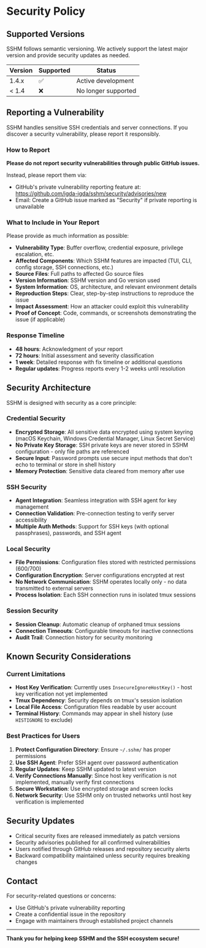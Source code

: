 # Security Policy

## Supported Versions

SSHM follows semantic versioning. We actively support the latest major version and provide security updates as needed.

| Version | Supported          | Status |
| ------- | ------------------ | ------ |
| 1.4.x   | :white_check_mark: | Active development |
| < 1.4   | :x:                | No longer supported |

## Reporting a Vulnerability

SSHM handles sensitive SSH credentials and server connections. If you discover a security vulnerability, please report it responsibly.

### How to Report

**Please do not report security vulnerabilities through public GitHub issues.**

Instead, please report them via:
- GitHub's private vulnerability reporting feature at: https://github.com/igda-igda/sshm/security/advisories/new
- Email: Create a GitHub issue marked as "Security" if private reporting is unavailable

### What to Include in Your Report

Please provide as much information as possible:

- **Vulnerability Type**: Buffer overflow, credential exposure, privilege escalation, etc.
- **Affected Components**: Which SSHM features are impacted (TUI, CLI, config storage, SSH connections, etc.)
- **Source Files**: Full paths to affected Go source files
- **Version Information**: SSHM version and Go version used
- **System Information**: OS, architecture, and relevant environment details
- **Reproduction Steps**: Clear, step-by-step instructions to reproduce the issue
- **Impact Assessment**: How an attacker could exploit this vulnerability
- **Proof of Concept**: Code, commands, or screenshots demonstrating the issue (if applicable)

### Response Timeline

- **48 hours**: Acknowledgment of your report
- **72 hours**: Initial assessment and severity classification
- **1 week**: Detailed response with fix timeline or additional questions
- **Regular updates**: Progress reports every 1-2 weeks until resolution

## Security Architecture

SSHM is designed with security as a core principle:

### Credential Security
- **Encrypted Storage**: All sensitive data encrypted using system keyring (macOS Keychain, Windows Credential Manager, Linux Secret Service)
- **No Private Key Storage**: SSH private keys are never stored in SSHM configuration - only file paths are referenced
- **Secure Input**: Password prompts use secure input methods that don't echo to terminal or store in shell history
- **Memory Protection**: Sensitive data cleared from memory after use

### SSH Security
- **Agent Integration**: Seamless integration with SSH agent for key management
- **Connection Validation**: Pre-connection testing to verify server accessibility
- **Multiple Auth Methods**: Support for SSH keys (with optional passphrases), passwords, and SSH agent

### Local Security
- **File Permissions**: Configuration files stored with restricted permissions (600/700)
- **Configuration Encryption**: Server configurations encrypted at rest
- **No Network Communication**: SSHM operates locally only - no data transmitted to external servers
- **Process Isolation**: Each SSH connection runs in isolated tmux sessions

### Session Security
- **Session Cleanup**: Automatic cleanup of orphaned tmux sessions
- **Connection Timeouts**: Configurable timeouts for inactive connections
- **Audit Trail**: Connection history for security monitoring

## Known Security Considerations

### Current Limitations
- **Host Key Verification**: Currently uses `InsecureIgnoreHostKey()` - host key verification not yet implemented
- **Tmux Dependency**: Security depends on tmux's session isolation
- **Local File Access**: Configuration files readable by user account
- **Terminal History**: Commands may appear in shell history (use `HISTIGNORE` to exclude)

### Best Practices for Users
1. **Protect Configuration Directory**: Ensure `~/.sshm/` has proper permissions
2. **Use SSH Agent**: Prefer SSH agent over password authentication
3. **Regular Updates**: Keep SSHM updated to latest version
4. **Verify Connections Manually**: Since host key verification is not implemented, manually verify first connections
5. **Secure Workstation**: Use encrypted storage and screen locks
6. **Network Security**: Use SSHM only on trusted networks until host key verification is implemented

## Security Updates

- Critical security fixes are released immediately as patch versions
- Security advisories published for all confirmed vulnerabilities
- Users notified through GitHub releases and repository security alerts
- Backward compatibility maintained unless security requires breaking changes

## Contact

For security-related questions or concerns:
- Use GitHub's private vulnerability reporting
- Create a confidential issue in the repository
- Engage with maintainers through established project channels

---

**Thank you for helping keep SSHM and the SSH ecosystem secure!**
